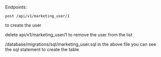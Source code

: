 Endpoints:

    post /api/v1/marketing_user/1
to create the user 

delete api/v1/marketing_user/1
to remove the user from the list

/database/migrations/sql/marketing_user.sql
in the above file you can see the sql statement to create the table
